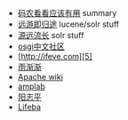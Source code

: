 - [码农看看应该有用][1] summary
- [远游即归途][2] lucene/solr stuff
- [源远流长][3] solr stuff
- [osgi中文社区][4]
- [http://ifeve.com][5]
- [雨渐渐][6]
- [Apache wiki][7]
- [amplab][8]
- [阳志平][9]
- [Lifeba][10]




[1]: http://loftor.com/archives/good-for-manong.html
[2]: http://www.abyssss.com/?cat=47
[3]: http://blog.csdn.net/duck_genuine/article/details/6962624
[4]: http://osgi.com.cn/
[5]: http://ifeve.com
[6]: http://www.cnblogs.com/i80386
[7]: https://cwiki.apache.org
[8]: https://amplab.cs.berkeley.edu/software/
[9]: http://www.yangzhiping.com/
[10]: http://www.lifeba.org
